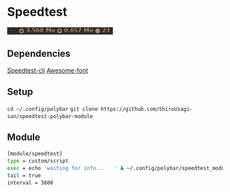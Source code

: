 # Speedtest

![screenshoot](screenshoot.png)

## Dependencies
[Speedtest-cli](https://github.com/sivel/speedtest-cli)
[Awesome-font](http://fontawesome.io/)

## Setup
`cd ~/.config/polybar`
`git clone https://github.com/ShiroUsagi-san/speedtest-polybar-module`

## Module
```Bash
[module/speedtest]
type = custom/script
exec = echo 'waiting for info...   ' & ~/.config/polybar/speedtest_module/speedtest_api.py
tail = true
interval = 3600
```
